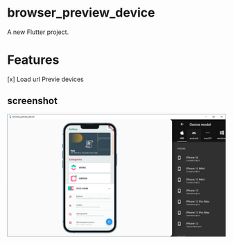 # browser_preview_device

A new Flutter project.

# Features

 [x] Load url Previe devices

## screenshot

![screenshot](docs/screenshot.png)
